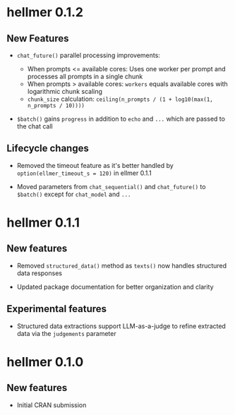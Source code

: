 # hellmer 0.1.2

## New Features

* `chat_future()` parallel processing improvements:
  * When prompts <= available cores: Uses one worker per prompt and processes all prompts in a single chunk
  * When prompts > available cores: `workers` equals available cores with logarithmic chunk scaling
  * `chunk_size` calculation: `ceiling(n_prompts / (1 + log10(max(1, n_prompts / 10))))`

* `$batch()` gains `progress` in addition to  `echo` and `...` which are passed to the chat call

## Lifecycle changes
* Removed the timeout feature as it's better handled by `option(ellmer_timeout_s = 120)` in ellmer 0.1.1

* Moved parameters from `chat_sequential()` and `chat_future()` to `$batch()` except for `chat_model` and `...`

# hellmer 0.1.1

## New features
* Removed `structured_data()` method as `texts()` now handles structured data responses

* Updated package documentation for better organization and clarity

## Experimental features
* Structured data extractions support LLM-as-a-judge to refine extracted data via the `judgements` parameter

# hellmer 0.1.0

## New features
* Initial CRAN submission
